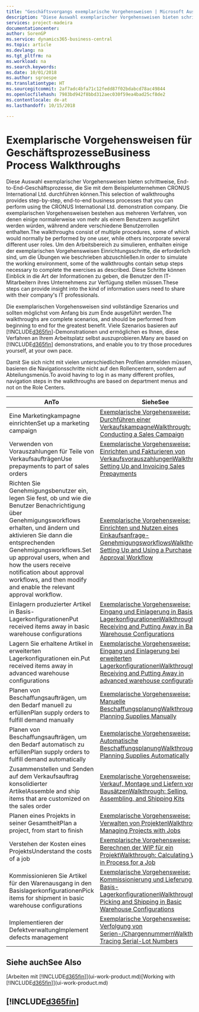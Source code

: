```yaml
---
title: "Geschäftsvorgangs exemplarische Vorgehensweisen | Microsoft Ausgleich."
description: "Diese Auswahl exemplarischer Vorgehensweisen bieten schrittweise, End-to-End-Geschäftsprozesse, die Sie mit dem Beispielunternehmen CRONUS International Ltd. durchführen können. Die exemplarischen Vorgehensweisen bestehen aus mehreren Verfahren, von denen einige normalerweise von mehr als einem Benutzern ausgeführt werden würden, während andere verschiedene Benutzerrollen enthalten. Um den Arbeitsbereich zu simulieren, enthalten einige der exemplarischen Vorgehensweisen Einrichtungsschritte, die erforderlich sind, um die Übungen wie beschrieben abzuschließen. Diese Schritte können Einblick in die Art der Informationen zu geben, die Benutzer den IT-Mitarbeitern ihres Unternehmens zur Verfügung stellen müssen."
services: project-madeira
documentationcenter: 
author: SorenGP
ms.service: dynamics365-business-central
ms.topic: article
ms.devlang: na
ms.tgt_pltfrm: na
ms.workload: na
ms.search.keywords: 
ms.date: 10/01/2018
ms.author: sgroespe
ms.translationtype: HT
ms.sourcegitcommit: 2af7adc4bfa71c12fedd87f02bdabcd78ac49844
ms.openlocfilehash: 7983bd942f8bbd312aec030f59ea4bad25cf8de2
ms.contentlocale: de-at
ms.lasthandoff: 10/15/2018

---
```

# <a name="business-process-walkthroughs"></a><span data-ttu-id="82f76-106">Exemplarische Vorgehensweisen für Geschäftsprozesse</span><span class="sxs-lookup"><span data-stu-id="82f76-106">Business Process Walkthroughs</span></span>
<span data-ttu-id="82f76-107">Diese Auswahl exemplarischer Vorgehensweisen bieten schrittweise, End-to-End-Geschäftsprozesse, die Sie mit dem Beispielunternehmen CRONUS International Ltd. durchführen können.</span><span class="sxs-lookup"><span data-stu-id="82f76-107">This selection of walkthroughs provides step-by-step, end-to-end business processes that you can perform using the CRONUS International Ltd. demonstration company.</span></span> <span data-ttu-id="82f76-108">Die exemplarischen Vorgehensweisen bestehen aus mehreren Verfahren, von denen einige normalerweise von mehr als einem Benutzern ausgeführt werden würden, während andere verschiedene Benutzerrollen enthalten.</span><span class="sxs-lookup"><span data-stu-id="82f76-108">The walkthroughs consist of multiple procedures, some of which would normally be performed by one user, while others incorporate several different user roles.</span></span> <span data-ttu-id="82f76-109">Um den Arbeitsbereich zu simulieren, enthalten einige der exemplarischen Vorgehensweisen Einrichtungsschritte, die erforderlich sind, um die Übungen wie beschrieben abzuschließen.</span><span class="sxs-lookup"><span data-stu-id="82f76-109">In order to simulate the working environment, some of the walkthroughs contain setup steps necessary to complete the exercises as described.</span></span> <span data-ttu-id="82f76-110">Diese Schritte können Einblick in die Art der Informationen zu geben, die Benutzer den IT-Mitarbeitern ihres Unternehmens zur Verfügung stellen müssen.</span><span class="sxs-lookup"><span data-stu-id="82f76-110">These steps can provide insight into the kind of information users need to share with their company's IT professionals.</span></span>  

 <span data-ttu-id="82f76-111">Die exemplarischen Vorgehensweisen sind vollständige Szenarios und sollten möglichst vom Anfang bis zum Ende ausgeführt werden.</span><span class="sxs-lookup"><span data-stu-id="82f76-111">The walkthroughs are complete scenarios, and should be performed from beginning to end for the greatest benefit.</span></span> <span data-ttu-id="82f76-112">Viele Szenarios basieren auf [!INCLUDE[d365fin](includes/d365fin_md.md)]-Demonstrationen und ermöglichen es Ihnen, diese Verfahren an Ihrem Arbeitsplatz selbst auszuprobieren.</span><span class="sxs-lookup"><span data-stu-id="82f76-112">Many are based on [!INCLUDE[d365fin](includes/d365fin_md.md)] demonstrations, and enable you to try those procedures yourself, at your own pace.</span></span>  

 <span data-ttu-id="82f76-113">Damit Sie sich nicht mit vielen unterschiedlichen Profilen anmelden müssen, basieren die Navigationsschritte nicht auf den Rollencentern, sondern auf Abteilungsmenüs.</span><span class="sxs-lookup"><span data-stu-id="82f76-113">To avoid having to log in as many different profiles, navigation steps in the walkthroughs are based on department menus and not on the Role Centers.</span></span>  

|<span data-ttu-id="82f76-114">An</span><span class="sxs-lookup"><span data-stu-id="82f76-114">To</span></span>|<span data-ttu-id="82f76-115">Siehe</span><span class="sxs-lookup"><span data-stu-id="82f76-115">See</span></span>|  
|--------|---------|  
|<span data-ttu-id="82f76-116">Eine Marketingkampagne einrichten</span><span class="sxs-lookup"><span data-stu-id="82f76-116">Set up a marketing campaign</span></span>|[<span data-ttu-id="82f76-117">Exemplarische Vorgehensweise: Durchführen einer Verkaufskampagne</span><span class="sxs-lookup"><span data-stu-id="82f76-117">Walkthrough: Conducting a Sales Campaign</span></span>](walkthrough-conducting-a-sales-campaign.md)|  
|<span data-ttu-id="82f76-118">Verwenden von Vorauszahlungen für Teile von Verkaufsaufträgen</span><span class="sxs-lookup"><span data-stu-id="82f76-118">Use prepayments to part of sales orders</span></span>|[<span data-ttu-id="82f76-119">Exemplarische Vorgehensweise: Einrichten und Fakturieren von Verkaufsvorauszahlungen</span><span class="sxs-lookup"><span data-stu-id="82f76-119">Walkthrough: Setting Up and Invoicing Sales Prepayments</span></span>](walkthrough-setting-up-and-invoicing-sales-prepayments.md)|  
|<span data-ttu-id="82f76-120">Richten Sie Genehmigungsbenutzer ein, legen Sie fest, ob und wie die Benutzer Benachrichtigung über Genehmigungsworkflows erhalten, und ändern und aktivieren Sie dann die entsprechenden Genehmigungsworkflows.</span><span class="sxs-lookup"><span data-stu-id="82f76-120">Set up approval users, when and how the users receive notification about approval workflows, and then modify and enable the relevant approval workflow.</span></span>|[<span data-ttu-id="82f76-121">Exemplarische Vorgehensweise: Einrichten und Nutzen eines Einkaufsanfrage-Genehmigungsworkflows</span><span class="sxs-lookup"><span data-stu-id="82f76-121">Walkthrough: Setting Up and Using a Purchase Approval Workflow</span></span>](walkthrough-setting-up-and-using-a-purchase-approval-workflow.md)|  
|<span data-ttu-id="82f76-122">Einlagern produzierter Artikel in Basis-Lagerkonfigurationen</span><span class="sxs-lookup"><span data-stu-id="82f76-122">Put received items away in basic warehouse configurations</span></span>|[<span data-ttu-id="82f76-123">Exemplarische Vorgehensweise: Eingang und Einlagerung in Basis-Lagerkonfigurationen</span><span class="sxs-lookup"><span data-stu-id="82f76-123">Walkthrough: Receiving and Putting Away in Basic Warehouse Configurations</span></span>](walkthrough-receiving-and-putting-away-in-basic-warehousing.md)|  
|<span data-ttu-id="82f76-124">Lagern Sie erhaltene Artikel in erweiterten Lagerkonfigurationen ein.</span><span class="sxs-lookup"><span data-stu-id="82f76-124">Put received items away in advanced warehouse configurations</span></span>|[<span data-ttu-id="82f76-125">Exemplarische Vorgehensweise: Eingang und Einlagerung bei erweiterten Lagerkonfigurationen</span><span class="sxs-lookup"><span data-stu-id="82f76-125">Walkthrough: Receiving and Putting Away in advanced warehouse configurations</span></span>](walkthrough-receiving-and-putting-away-in-advanced-warehousing.md)|  
|<span data-ttu-id="82f76-126">Planen von Beschaffungsaufträgen, um den Bedarf manuell zu erfüllen</span><span class="sxs-lookup"><span data-stu-id="82f76-126">Plan supply orders to fulfill demand manually</span></span>|[<span data-ttu-id="82f76-127">Exemplarische Vorgehensweise: Manuelle Beschaffungsplanung</span><span class="sxs-lookup"><span data-stu-id="82f76-127">Walkthrough: Planning Supplies Manually</span></span>](walkthrough-planning-supplies-manually.md)|  
|<span data-ttu-id="82f76-128">Planen von Beschaffungsaufträgen, um den Bedarf automatisch zu erfüllen</span><span class="sxs-lookup"><span data-stu-id="82f76-128">Plan supply orders to fulfill demand automatically</span></span>|[<span data-ttu-id="82f76-129">Exemplarische Vorgehensweise: Automatische Beschaffungsplanung</span><span class="sxs-lookup"><span data-stu-id="82f76-129">Walkthrough: Planning Supplies Automatically</span></span>](walkthrough-planning-supplies-automatically.md)|  
|<span data-ttu-id="82f76-130">Zusammenstellen und Senden auf dem Verkaufsauftrag konsolidierter Artikel</span><span class="sxs-lookup"><span data-stu-id="82f76-130">Assemble and ship items that are customized on the sales order</span></span>|[<span data-ttu-id="82f76-131">Exemplarische Vorgehensweise: Verkauf, Montage und Liefern von Bausätzen</span><span class="sxs-lookup"><span data-stu-id="82f76-131">Walkthrough: Selling, Assembling, and Shipping Kits</span></span>](walkthrough-selling-assembling-and-shipping-kits.md)|  
|<span data-ttu-id="82f76-132">Planen eines Projekts in seiner Gesamtheit</span><span class="sxs-lookup"><span data-stu-id="82f76-132">Plan a project, from start to finish</span></span>|[<span data-ttu-id="82f76-133">Exemplarische Vorgehensweise: Verwalten von Projekten</span><span class="sxs-lookup"><span data-stu-id="82f76-133">Walkthrough: Managing Projects with Jobs</span></span>](walkthrough-managing-projects-with-jobs.md)|  
|<span data-ttu-id="82f76-134">Verstehen der Kosten eines Projekts</span><span class="sxs-lookup"><span data-stu-id="82f76-134">Understand the costs of a job</span></span>|[<span data-ttu-id="82f76-135">Exemplarische Vorgehensweise: Berechnen der WIP für ein Projekt</span><span class="sxs-lookup"><span data-stu-id="82f76-135">Walkthrough: Calculating Work in Process for a Job</span></span>](walkthrough-calculating-work-in-process-for-a-job.md)|  
|<span data-ttu-id="82f76-136">Kommissionieren Sie Artikel für den Warenausgang in den Basislagerkonfigurationen</span><span class="sxs-lookup"><span data-stu-id="82f76-136">Pick items for shipment in basic warehouse configurations</span></span>|[<span data-ttu-id="82f76-137">Exemplarische Vorgehensweise: Kommissionierung und Lieferung in Basis-Lagerkonfigurationen</span><span class="sxs-lookup"><span data-stu-id="82f76-137">Walkthrough: Picking and Shipping in Basic Warehouse Configurations</span></span>](walkthrough-picking-and-shipping-in-basic-warehousing.md)|  
|<span data-ttu-id="82f76-138">Implementieren der Defektverwaltung</span><span class="sxs-lookup"><span data-stu-id="82f76-138">Implement defects management</span></span>|[<span data-ttu-id="82f76-139">Exemplarische Vorgehensweise: Verfolgung von Serien-/Chargennummern</span><span class="sxs-lookup"><span data-stu-id="82f76-139">Walkthrough: Tracing Serial-Lot Numbers</span></span>](walkthrough-tracing-serial-lot-numbers.md)|  

## <a name="see-also"></a><span data-ttu-id="82f76-140">Siehe auch</span><span class="sxs-lookup"><span data-stu-id="82f76-140">See Also</span></span>
<span data-ttu-id="82f76-141">[Arbeiten mit [!INCLUDE[d365fin](includes/d365fin_md.md)]](ui-work-product.md)</span><span class="sxs-lookup"><span data-stu-id="82f76-141">[Working with [!INCLUDE[d365fin](includes/d365fin_md.md)]](ui-work-product.md)</span></span>  

## [!INCLUDE[d365fin](includes/free_trial_md.md)]  
 

